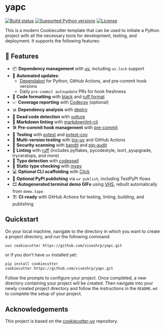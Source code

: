 
# yapc

[![Build status](https://img.shields.io/github/actions/workflow/status/viseshrp/yapc/main.yml?branch=main)](https://github.com/viseshrp/yapc/actions/workflows/main.yml?query=branch%3Amain)
[![Supported Python versions](https://img.shields.io/badge/python-3.9_%7C_3.10_%7C_3.11_%7C_3.12_%7C_3.13-blue?labelColor=grey&color=blue)](https://github.com/viseshrp/yapc/blob/main/pyproject.toml)
[![License](https://img.shields.io/github/license/viseshrp/yapc)](https://img.shields.io/github/license/viseshrp/yapc)

This is a modern Cookiecutter template that can be used to initiate a Python project with
all the necessary tools for development, testing, and deployment. It supports the following features:

## 🚀 Features

- 📦 **Dependency management** with [uv](https://docs.astral.sh/uv/), including `uv.lock` support
- 🔄 **Automated updates**:
  - [Dependabot](https://docs.github.com/en/code-security/supply-chain-security/keeping-your-dependencies-updated-automatically) for Python, GitHub Actions, and pre-commit hook versions
  - Daily `pre-commit autoupdate` PRs for hook freshness
- 🔧 **Code formatting** with [black](https://black.readthedocs.io/en/stable/) and [ruff format](https://docs.astral.sh/ruff/formatter/)
- 📈 **Coverage reporting** with [Codecov](https://about.codecov.io/) (optional)
- 📊 **Dependency analysis** with [deptry](https://github.com/fpgmaas/deptry)
- 🦴 **Dead code detection** with [vulture](https://github.com/jendrikseipp/vulture)
- 📝 **Markdown linting** with [markdownlint-cli](https://github.com/igorshubovych/markdownlint-cli)
- 🛠️ **Pre-commit hook management** with [pre-commit](https://pre-commit.com/)
- 🧪 **Testing** with [pytest](https://docs.pytest.org/en/stable/) and [pytest-cov](https://pytest-cov.readthedocs.io/en/latest/)
- 🧪 **Multi-version testing** with [tox-uv](https://github.com/tox-dev/tox-uv) and GitHub Actions
- 🔐 **Security scanning** with [bandit](https://bandit.readthedocs.io/en/latest/) and [pip-audit](https://github.com/pypa/pip-audit)
- 🧹 **Linting** with [ruff](https://docs.astral.sh/ruff/) (includes pyflakes, pycodestyle, isort, pyupgrade, tryceratops, and more)
- 🔡 **Typo detection** with [codespell](https://github.com/codespell-project/codespell)
- 🧠 **Static type checking** with [mypy](https://mypy.readthedocs.io/en/stable/)
- 💻 **Optional CLI scaffolding** with [Click](https://click.palletsprojects.com/)
- 🐍 **Optional PyPI publishing** via `uv publish`, including TestPyPI flows
- 🎞️ **Autogenerated terminal demo GIFs** using [VHS](https://github.com/charmbracelet/vhs), rebuilt automatically from `demo.tape`
- 🏗️ **CI-ready** with GitHub Actions for testing, linting, building, and publishing

## Quickstart

On your local machine, navigate to the directory in which you want to
create a project directory, and run the following command:

```bash
uvx cookiecutter https://github.com/viseshrp/yapc.git
```

or if you don't have `uv` installed yet:

```bash
pip install cookiecutter
cookiecutter https://github.com/viseshrp/yapc.git
```

Follow the prompts to configure your project. Once completed, a new directory containing your project will be created. Then navigate into your newly created project directory and follow the instructions in the `README.md` to complete the setup of your project.

## Acknowledgements

This project is based on the [cookiecutter-uv](https://github.com/fpgmaas/cookiecutter-uv) repository.
